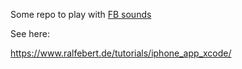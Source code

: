 Some repo to play with [FB sounds](https://facebook.design/soundkit)

See here:

https://www.ralfebert.de/tutorials/iphone_app_xcode/
